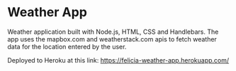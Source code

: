 # Weather App

Weather application built with Node.js, HTML, CSS and Handlebars. The app uses the mapbox.com and weatherstack.com apis to fetch weather data for the location entered by the user.

Deployed to Heroku at this link: https://felicia-weather-app.herokuapp.com/
